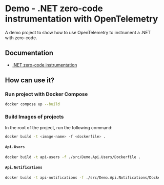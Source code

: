 # Demo - .NET zero-code instrumentation with OpenTelemetry

A demo project to show how to use OpenTelemetry to instrument a .NET with zero-code.


## Documentation

- [.NET zero-code instrumentation](https://opentelemetry.io/docs/zero-code/net/)


## How can use it?

### Run project with Docker Compose

```bash
docker compose up --build
```

### Build Images of projects

In the root of the project, run the following command:

```bash
docker build -t <image-name> -f <dockerfile> .
```

#### `Api.Users`

```bash
docker build -t api-users -f ./src/Demo.Api.Users/Dockerfile .
```


#### `Api.Notifications`

```bash
docker build -t api-notifications -f ./src/Demo.Api.Notifications/Dockerfile .
```
